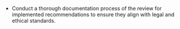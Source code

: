 - Conduct a thorough documentation process of the review for implemented recommendations to ensure they align with legal and ethical standards.